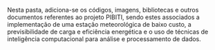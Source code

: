 Nesta pasta, adiciona-se os códigos, imagens, bibliotecas e outros documentos referentes ao projeto PIBITI, sendo estes associados a implementação de uma estação meteorológica de baixo custo,
a previsibilidade de carga e eficiência energética e o uso de técnicas de inteligência computacional para análise e processamento de dados. 
